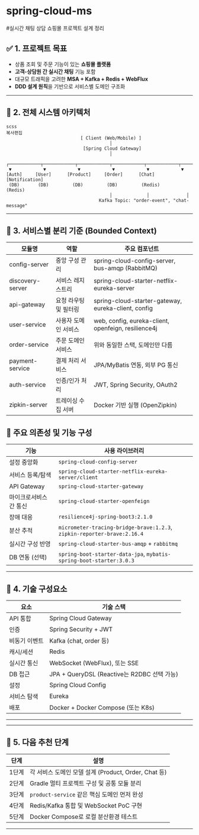 # spring-cloud-ms

#실시간 채팅 상담 쇼핑몰 프로젝트 설계 정리

## ✅ 1. 프로젝트 목표

- 상품 조회 및 주문 기능이 있는 **쇼핑몰 플랫폼**
- **고객-상담원 간 실시간 채팅** 기능 포함
- 대규모 트래픽을 고려한 **MSA + Kafka + Redis + WebFlux**
- **DDD 설계 원칙**을 기반으로 서비스별 도메인 구조화

---

## 🧱 2. 전체 시스템 아키텍처

```
scss
복사편집
                            [ Client (Web/Mobile) ]
                                       │
                             [Spring Cloud Gateway]
                                       │
 ┌────────────┬────────────┬────────────┬────────────┬────────────┬────────────┐
 ▼            ▼            ▼            ▼            ▼            ▼
[Auth]     [User]      [Product]     [Order]      [Chat]     [Notification]
 (DB)       (DB)         (DB)         (DB)         (Redis)       (Redis)
                                       │             │              │
                                   Kafka Topic: "order-event", "chat-message"

```

---

## 📌 3. 서비스별 분리 기준 (Bounded Context)

| 모듈명 | 역할 | 주요 컴포넌트 |
| --- | --- | --- |
| config-server | 중앙 구성 관리 | spring-cloud-config-server, bus-amqp (RabbitMQ) |
| discovery-server | 서비스 레지스트리 | spring-cloud-starter-netflix-eureka-server |
| api-gateway | 요청 라우팅 및 필터링 | spring-cloud-starter-gateway, eureka-client, config |
| user-service | 사용자 도메인 서비스 | web, config, eureka-client, openfeign, resilience4j |
| order-service | 주문 도메인 서비스 | 위와 동일한 스택, 도메인만 다름 |
| payment-service | 결제 처리 서비스 | JPA/MyBatis 연동, 외부 PG 통신 |
| auth-service | 인증/인가 처리 | JWT, Spring Security, OAuth2 |
| zipkin-server | 트레이싱 수집 서버 | Docker 기반 실행 (OpenZipkin) |

## 🔐 주요 의존성 및 기능 구성

| 기능 | 사용 라이브러리 |
| --- | --- |
| 설정 중앙화 | `spring-cloud-config-server` |
| 서비스 등록/탐색 | `spring-cloud-starter-netflix-eureka-server/client` |
| API Gateway | `spring-cloud-starter-gateway` |
| 마이크로서비스 간 통신 | `spring-cloud-starter-openfeign` |
| 장애 대응 | `resilience4j-spring-boot3:2.1.0` |
| 분산 추적 | `micrometer-tracing-bridge-brave:1.2.3`, `zipkin-reporter-brave:2.16.4` |
| 실시간 구성 반영 | `spring-cloud-starter-bus-amqp` + `rabbitmq` |
| DB 연동 (선택) | `spring-boot-starter-data-jpa`, `mybatis-spring-boot-starter:3.0.3` |

---

## 🧩 4. 기술 구성요소

| 요소 | 기술 스택 |
| --- | --- |
| API 통합 | Spring Cloud Gateway |
| 인증 | Spring Security + JWT |
| 비동기 이벤트 | Kafka (chat, order 등) |
| 캐시/세션 | Redis |
| 실시간 통신 | WebSocket (WebFlux), 또는 SSE |
| DB 접근 | JPA + QueryDSL (Reactive는 R2DBC 선택 가능) |
| 설정 | Spring Cloud Config |
| 서비스 탐색 | Eureka |
| 배포 | Docker + Docker Compose (또는 K8s) |

---

---

## 📌 5. 다음 추천 단계

| 단계 | 설명 |
| --- | --- |
| 1단계 | 각 서비스 도메인 모델 설계 (Product, Order, Chat 등) |
| 2단계 | Gradle 멀티 프로젝트 구성 및 공통 모듈 분리 |
| 3단계 | `product-service` 같은 핵심 도메인 먼저 완성 |
| 4단계 | Redis/Kafka 통합 및 WebSocket PoC 구현 |
| 5단계 | Docker Compose로 로컬 분산환경 테스트 |

---
